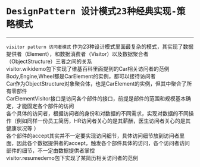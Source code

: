 # `DesignPattern 设计模式23种经典实现-策略模式`

---

`visitor pattern 访问者模式`
作为23种设计模式里面最复杂的模式，其实现了数据提供者（Element），和数据消费者（Visitor）以及数据聚合者（ObjectStructure）三者之间的关系  
visitor.wikidemo包下实现了维基百科里面提到的Car相关访问者的范例  
Body,Engine,Wheel都是CarElement的实例，都可以接待访问者  
Car作为ObjectStructure对象聚合体，也是CarElement的实例，但其中聚合了所有零部件    
CarElementVisitor接口是访问各个部件的接口，前提是部件的范围和规模基本确定，才能固定各个部件的访问  
各个具体的访问者，根据访问者的身份和对数据的不同需求，实现对数据的不同操作（例如同样一份员工简历，HR访问者关心的是其薪酬，医生访问者关心的是其健康状况等 ）   
各个部件的accept其实并不一定要实现访问细节，具体访问细节放到访问者里面，因此各个数据提供者的accept，触发各个部件具体的访问，各个访问者访问部件的细节，不一定由数据提供者掌控      
visitor.resumedemo包下实现了某简历相关访问者的范例  